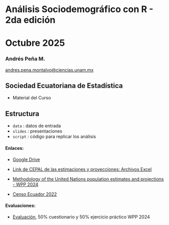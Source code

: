 # Análisis Sociodemográfico con R - 2da edición
# Octubre 2025

### Andrés Peña M.
[andres.pena.montalvo@ciencias.unam.mx](andres.pena.montalvo@ciencias.unam.mx)

## Sociedad Ecuatoriana de Estadística

- Material del Curso 



## Estructura
* `data` : datos de entrada 
* `slides` : presentaciones
* `script` : código para replicar los análisis 


#### Enlaces:

- [Google Drive](https://drive.google.com/drive/folders/1Ftg3MfdnxZlnFXa6mLercsWUtjDn7TOx?usp=sharing)

- [Link de CEPAL de las estimaciones y proyecciones: Archivos Excel](https://www.cepal.org/es/subtemas/proyecciones-demograficas/america-latina-caribe-estimaciones-proyecciones-poblacion/estimaciones-proyecciones-excel)

- [Methodology of the United Nations population estimates and projections - WPP 2024](https://population.un.org/wpp/Publications/)

- [Censo Ecuador 2022](https://www.censoecuador.gob.ec/)


#### Evaluaciones:
* [Evaluación](), 50% cuestionario y 50% ejercicio práctico WPP 2024

